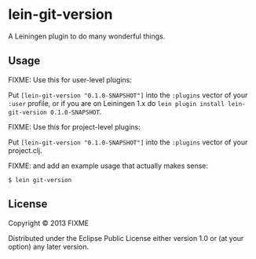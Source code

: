 # lein-git-version

A Leiningen plugin to do many wonderful things.

## Usage

FIXME: Use this for user-level plugins:

Put `[lein-git-version "0.1.0-SNAPSHOT"]` into the `:plugins` vector of your
`:user` profile, or if you are on Leiningen 1.x do `lein plugin install
lein-git-version 0.1.0-SNAPSHOT`.

FIXME: Use this for project-level plugins:

Put `[lein-git-version "0.1.0-SNAPSHOT"]` into the `:plugins` vector of your project.clj.

FIXME: and add an example usage that actually makes sense:

    $ lein git-version

## License

Copyright © 2013 FIXME

Distributed under the Eclipse Public License either version 1.0 or (at
your option) any later version.
